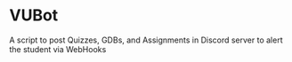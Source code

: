 # VUBot
A script to post Quizzes, GDBs, and Assignments in Discord server to alert the student via WebHooks
